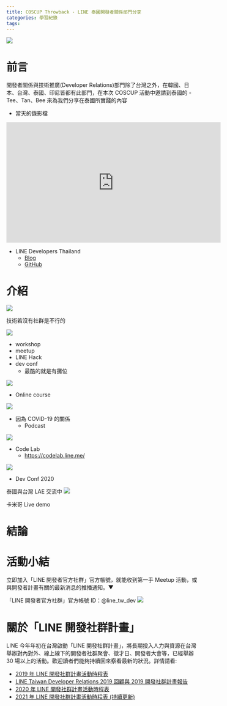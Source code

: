 ```yaml
---
title: COSCUP Throwback - LINE 泰國開發者關係部門分享
categories: 學習紀錄
tags:
---
```


<style>
  section.compact {
    font-size: 150%  
  }
  img[alt~="center"] {
    display: block;
    margin: 0 auto;
  }
</style>


![](https://nijialin.com/images/2021/coscup/th/0-1.png)

# 前言
開發者關係與技術推廣(Developer Relations)部門除了台灣之外，在韓國、日本、台灣、泰國、印尼皆都有此部門，在本次 COSCUP 活動中邀請到泰國的 - Tee、Tan、Bee 來為我們分享在泰國所實踐的內容

- 當天的錄影檔

<iframe width="560" height="315" src="https://www.youtube.com/embed/iq0nSph2ZNk?start=820" title="YouTube video player" frameborder="0" allow="accelerometer; autoplay; clipboard-write; encrypted-media; gyroscope; picture-in-picture" allowfullscreen></iframe>

<!-- more -->

- LINE Developers Thailand
  - [Blog](https://medium.com/linedevth)
  - [GitHub](https://github.com/linedevth)

# 介紹

![](https://nijialin.com/images/2021/coscup/th/0-2.png)

技術若沒有社群是不行的


![](https://nijialin.com/images/2021/coscup/th/0-3.png)

- workshop
- meetup
- LINE Hack
- dev conf
  - 最酷的就是有攤位

![](https://nijialin.com/images/2021/coscup/th/0-4.png)
- Online course

![](https://nijialin.com/images/2021/coscup/th/0-5.png)

- 因為 COVID-19 的關係
  - Podcast


![](https://nijialin.com/images/2021/coscup/th/0-6.png)
- Code Lab
  - https://codelab.line.me/

![](https://nijialin.com/images/2021/coscup/th/0-7.png)

- Dev Conf 2020

泰國與台灣 LAE 交流中
![](https://nijialin.com/images/2021/coscup/th/2.jpeg)


卡米哥 Live demo


# 結論

# 活動小結

立即加入「LINE 開發者官方社群」官方帳號，就能收到第一手 Meetup 活動，或與開發者計畫有關的最新消息的推播通知。▼

「LINE 開發者官方社群」官方帳號 ID：@line_tw_dev
![](https://www.evanlin.com/images/2020/line-tw-dev-qr.png)

# 關於「LINE 開發社群計畫」

LINE 今年年初在台灣啟動「LINE 開發社群計畫」，將長期投入人力與資源在台灣舉辦對內對外、線上線下的開發者社群聚會、徵才日、開發者大會等，已經舉辦 30 場以上的活動。歡迎讀者們能夠持續回來察看最新的狀況。詳情請看:

- [2019 年 LINE 開發社群計畫活動時程表](https://engineering.linecorp.com/zh-hant/blog/line-taiwan-developer-relations-2019-plan/)
- [LINE Taiwan Developer Relations 2019 回顧與 2019 開發社群計畫報告](https://engineering.linecorp.com/zh-hant/blog/line-taiwan-developer-relations-2019/)
- [2020 年 LINE 開發社群計畫活動時程表](https://engineering.linecorp.com/zh-hant/blog/2020-line-tw-devrel/)
- [2021 年 LINE 開發社群計畫活動時程表 (持續更新)](https://engineering.linecorp.com/zh-hant/blog/2021-line-tw-devrel/)
